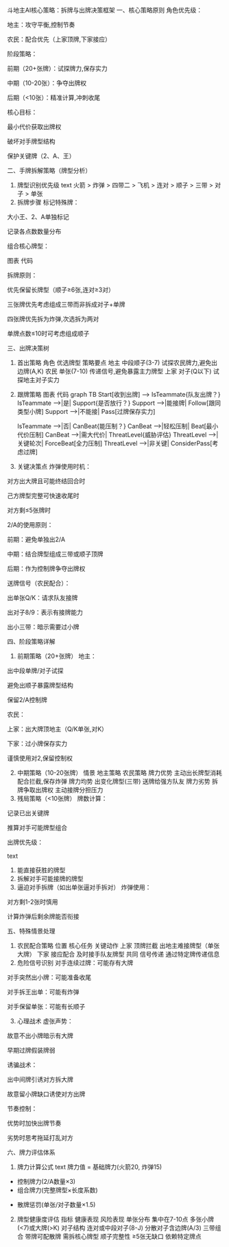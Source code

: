 斗地主AI核心策略：拆牌与出牌决策框架 一、核心策略原则 角色优先级：

地主：攻守平衡,控制节奏

农民：配合优先（上家顶牌,下家接应）

阶段策略：

前期（20+张牌）：试探牌力,保存实力

中期（10-20张）：争夺出牌权

后期（<10张）：精准计算,冲刺收尾

核心目标：

最小代价获取出牌权

破坏对手牌型结构

保护关键牌（2、A、王）

二、手牌拆解策略（牌型分析）

1. 牌型识别优先级 text 火箭 > 炸弹 > 四带二 > 飞机 > 连对 > 顺子 > 三带 > 对子 > 单张
2. 拆牌步骤 标记特殊牌：

大小王、2、A单独标记

记录各点数数量分布

组合核心牌型：

图表 代码

拆牌原则：

优先保留长牌型（顺子≥6张,连对≥3对）

三张牌优先考虑组成三带而非拆成对子+单牌

四张牌优先拆为炸弹,次选拆为两对

单牌点数≤10时可考虑组成顺子

三、出牌决策树

1. 首出策略 角色 优选牌型 策略要点 地主 中段顺子(3-7)    试探农民牌力,避免出边牌(A,K)
   农民 单张(7-10)    传递信号,避免暴露主力牌型 上家 对子(Q以下)    试探地主对子实力
2. 跟牌策略 图表 代码 graph TB Start[收到出牌] --> IsTeammate{队友出牌？} IsTeammate -->|是| Support{是否放行？} Support -->|能接牌| Follow[跟同类型小牌]
   Support -->|不能接| Pass[过牌保存实力]

   IsTeammate -->|否| CanBeat{能压制？} CanBeat -->|轻松压制| Beat[最小代价压制]
   CanBeat -->|需大代价| ThreatLevel{威胁评估} ThreatLevel -->|关键轮次| ForceBeat[全力压制]
   ThreatLevel -->|非关键| ConsiderPass[考虑过牌]
3. 关键决策点 炸弹使用时机：

对方出大牌且可能终结回合时

己方牌型完整可快速收尾时

对方剩≤5张牌时

2/A的使用原则：

前期：避免单独出2/A

中期：结合牌型组成三带或顺子顶牌

后期：作为控制牌争夺出牌权

送牌信号（农民配合）：

出单张Q/K：请求队友接牌

出对子8/9：表示有接牌能力

出小三带：暗示需要过小牌

四、阶段策略详解

1. 前期策略（20+张牌） 地主：

出中段单牌/对子试探

避免出顺子暴露牌型结构

保留2/A控制牌

农民：

上家：出大牌顶地主（Q/K单张,对K）

下家：过小牌保存实力

谨慎使用对2,保留控制权

2. 中期策略（10-20张牌） 情景 地主策略 农民策略 牌力优势 主动出长牌型消耗 配合拦截,保存炸弹 牌力均势 出变化牌型(三带)    送牌给强方队友 牌力劣势 拆牌争取出牌权 主动接牌分担压力
3. 残局策略（<10张牌） 牌数计算：

记录已出关键牌

推算对手可能牌型组合

出牌优先级：

text

1. 能直接获胜的牌型
2. 拆解对手可能接牌的牌型
3. 逼迫对手拆牌（如出单张逼对手拆对） 炸弹使用：

对方剩1-2张时慎用

计算炸弹后剩余牌能否衔接

五、特殊情景处理

1. 农民配合策略 位置 核心任务 关键动作 上家 顶牌拦截 出地主难接牌型（单张大牌） 下家 接应配合 及时接手队友牌型 共同 信号传递 通过特定牌传递信息
2. 危险信号识别 对手连续过牌：可能存有大牌

对手突然出小牌：可能准备收尾

对手拆王出单：可能有炸弹

对手保留单张：可能有长顺子

3. 心理战术 虚张声势：

故意不出小牌暗示有大牌

早期过牌假装牌弱

诱骗战术：

出中间牌引诱对方拆大牌

故意留小牌缺口诱使对方出牌

节奏控制：

优势时加快出牌节奏

劣势时思考拖延打乱对方

六、牌力评估体系

1. 牌力计算公式 text 牌力值 = 基础牌力(火箭20, 炸弹15)

+ 控制牌力(2/A数量×3)
+ 组合牌力(完整牌型×长度系数)

- 散牌惩罚(单张/对子数量×1.5)

2. 牌型健康度评估 指标 健康表现 风险表现 单张分布 集中在7-10点 多张小牌(<7)或大牌(>K)
   对子结构 连对或中段对子(8-J)    分散对子含边牌(A/3)
   三带组合 带牌可配散牌 需拆核心牌型 顺子完整性 ≥5张无缺口 依赖特定牌点
